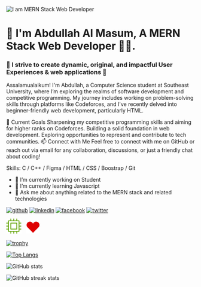 ![I am MERN Stack Web Developer](https://camo.githubusercontent.com/013279acf1abe127e693ea39c0a868a97c0b15057305136f449107543e4d48fd/68747470733a2f2f7331332e67696679752e636f6d2f696d616765732f5343757a782e676966)

# 🚀 I'm Abdullah Al Masum, A MERN Stack Web Developer 👨‍💻. 
### 🚀 I strive to create dynamic, original, and impactful User Experiences & web applications 🚀


Assalamualaikum! I'm Abdullah, a Computer Science student at Southeast University, where I’m exploring the realms of software development and competitive programming. My journey includes working on problem-solving skills through platforms like Codeforces, and I've recently delved into beginner-friendly web development, particularly HTML.


🌱 Current Goals
Sharpening my competitive programming skills and aiming for higher ranks on Codeforces.
Building a solid foundation in web development.
Exploring opportunities to represent and contribute to tech communities.
📫 Connect with Me
Feel free to connect with me on GitHub or reach out via email for any collaboration, discussions, or just a friendly chat about coding!



Skills: C / C++ / Figma / HTML / CSS / Boostrap / Git

- 🔭 I’m currently working on Student 
- 🌱 I’m currently learning Javascript 
- 💬 Ask me about anything related to the MERN stack and related technologies 


[<img src='https://cdn.jsdelivr.net/npm/simple-icons@3.0.1/icons/github.svg' alt='github' height='40'>](https://github.com/abdullah-621)  [<img src='https://cdn.jsdelivr.net/npm/simple-icons@3.0.1/icons/linkedin.svg' alt='linkedin' height='40'>](https://www.linkedin.com/in/abdullahalmasum621/)  [<img src='https://cdn.jsdelivr.net/npm/simple-icons@3.0.1/icons/facebook.svg' alt='facebook' height='40'>](https://www.facebook.com/abdullahalmasum.621)  [<img src='https://cdn.jsdelivr.net/npm/simple-icons@3.0.1/icons/twitter.svg' alt='twitter' height='40'>](https://twitter.com/abdullah__621)  

<a href='https://docs.github.com/en/developers'><img src='https://raw.githubusercontent.com/acervenky/animated-github-badges/master/assets/devbadge.gif' width='40' height='40'></a> <a href='https://docs.github.com/en/github/supporting-the-open-source-community-with-github-sponsors'><img src='https://raw.githubusercontent.com/acervenky/animated-github-badges/master/assets/sponsorbadge.gif' width='35' height='35'></a> 

[![trophy](https://github-profile-trophy.vercel.app/?username=abdullah-621)](https://github.com/ryo-ma/github-profile-trophy)

[![Top Langs](https://github-readme-stats.vercel.app/api/top-langs/?username=abdullah-621)](https://github.com/anuraghazra/github-readme-stats)

![GitHub stats](https://github-readme-stats.vercel.app/api?username=abdullah-621&show_icons=true)  

![GitHub streak stats](https://streak-stats.demolab.com/?user=abdullah-621)  

